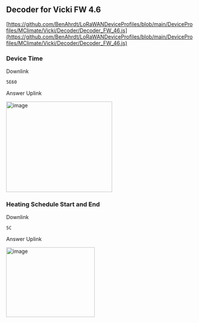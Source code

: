 
## Decoder for Vicki FW 4.6

[https://github.com/BenAhrdt/LoRaWANDeviceProfiles/blob/main/DeviceProfiles/MClimate/Vicki/Decoder/Decoder_FW_46.js](https://github.com/BenAhrdt/LoRaWANDeviceProfiles/blob/main/DeviceProfiles/MClimate/Vicki/Decoder/Decoder_FW_46.js)

###  Device Time
Downlink

```5E60```

Answer Uplink


<img width="286" height="244" alt="image" src="https://github.com/user-attachments/assets/80f18ee3-f23c-40b0-aabf-7235191959e1" />








### Heating Schedule Start and End
Downlink

```5C```

Answer Uplink


<img width="239" height="188" alt="image" src="https://github.com/user-attachments/assets/fc6aa5dc-8842-4985-aa7c-c5314f4bb650" />
